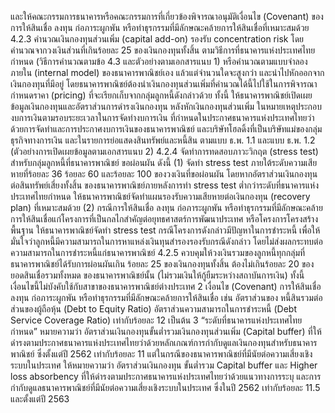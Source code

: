 และให้คณะกรรมการธนาคารหรือคณะกรรมการที่เกี่ยวข้องพิจารณาอนุมัติเงื่อนไข (Covenant)
ของการให้สินเชื่อ ลงทุน ก่อภาระผูกพัน หรือทำธุรกรรมที่มีลักษณะคล้ายการให้สินเชื่อที่เหมาะสมด้วย
4.2.3 คํานวณเงินกองทุนส่วนเพิ่ม (capital add-on) รองรับ concentration risk
โดยคำนวณจากวงเงินส่วนที่เกินร้อยละ 25 ของเงินกองทุนทั้งสิ้น ตามวิธีการที่ธนาคารแห่งประเทศไทย
กำหนด (วิธีการคำนวณตามข้อ 4.3 และตัวอย่างตามเอกสารแนบ 1) หรือคำนวณตามแบบจำลองภายใน
(internal model) ของธนาคารพาณิชย์เอง แล้วแต่จำนวนใดจะสูงกว่า และนำไปหักออกจาก
เงินกองทุนที่มีอยู่ โดยธนาคารพาณิชย์ต้องนำเงินกองทุนส่วนเพิ่มที่คำนวณได้นี้ไปใช้ในการพิจารณา
กำหนดราคา (pricing)
ที่จะเรียกเก็บจากกลุ่มลูกหนี้ดังกล่าวด้วย
ทั้งนี้ ให้ธนาคารพาณิชย์เปิดเผยข้อมูลเงินกองทุนและอัตราส่วนการดำรงเงินกองทุน
หลังหักเงินกองทุนส่วนเพิ่ม ในหมายเหตุประกอบงบการเงินตามรอบระยะเวลาในการจัดทำงบการเงิน
ที่กำหนดในประกาศธนาคารแห่งประเทศไทยว่าด้วยการจัดทำและการประกาศงบการเงินของธนาคารพาณิชย์
และบริษัทโฮลดิ้งที่เป็นบริษัทแม่ของกลุ่มธุรกิจทางการเงิน และในรายการย่อแสดงสินทรัพย์และหนี้สิน
ตามแบบ ธ.พ. 1.1 และแบบ ธ.พ. 1.2 (ตัวอย่างการเปิดเผยข้อมูลตามเอกสารแนบ 2)
4.2.4 จัดทำการทดสอบภาวะวิกฤต (stress test) สำหรับกลุ่มลูกหนี้ที่ธนาคารพาณิชย์
ขอผ่อนผัน ดังนี้
(1) จัดทำ stress test ภายใต้ระดับความเสียหายที่ร้อยละ 36 ร้อยละ 60
และร้อยละ 100 ของวงเงินที่ขอผ่อนผัน โดยหากอัตราส่วนเงินกองทุนต่อสินทรัพย์เสี่ยงทั้งสิ้น
ของธนาคารพาณิชย์ภายหลังการทำ stress test ต่ำกว่าระดับที่ธนาคารแห่งประเทศไทยกำหนด
ให้ธนาคารพาณิชย์จัดทำแผนรองรับความเสียหายต่อเงินกองทุน (recovery plan) ที่เหมาะสมด้วย
(2) กรณีการให้สินเชื่อ ลงทุน ก่อภาระผูกพัน หรือทำธุรกรรมที่มีลักษณะคล้าย
การให้สินเชื่อแก่โครงการที่เป็นกลไกสำคัญต่อยุทธศาสตร์การพัฒนาประเทศ หรือโครงการโครงสร้าง
พื้นฐาน ให้ธนาคารพาณิชย์จัดทำ stress test กรณีโครงการดังกล่าวมีปัญหาในการชำระหนี้ เพื่อให้
มั่นใจว่าลูกหนี้มีความสามารถในการหาแหล่งเงินทุนสำรองรองรับกรณีดังกล่าว โดยไม่ส่งผลกระทบต่อ
ความสามารถในการชำระหนี้แก่ธนาคารพาณิชย์
4.2.5 ควบคุมให้วงเงินรวมของลูกหนี้ทุกกลุ่มที่ธนาคารพาณิชย์ได้รับการผ่อนผันเกิน
ร้อยละ 25 ของเงินกองทุนทั้งสิ้น ต้องไม่เกินร้อยละ 20 ของยอดสินเชื่อรวมทั้งหมด ของธนาคารพาณิชย์นั้น
(ไม่รวมเงินให้กู้ยืมระหว่างสถาบันการเงิน) ทั้งนี้ เงื่อนไขนี้ไม่บังคับใช้กับสาขาของธนาคารพาณิชย์ต่างประเทศ
2 เงื่อนไข (Covenant) การให้สินเชื่อ ลงทุน ก่อภาระผูกพัน หรือทำธุรกรรมที่มีลักษณะคล้ายการให้สินเชื่อ เช่น อัตราส่วนของ
หนี้สินรวมต่อส่วนของผู้ถือหุ้น (Debt to Equity Ratio) อัตราส่วนความสามารถในการชำระหนี้ (Debt Service Coverage Ratio)
เท่ากับร้อยละ 12
เป็นต้น
3 “ระดับที่ธนาคารแห่งประเทศไทยกำหนด” หมายความว่า อัตราส่วนเงินกองทุนขั้นต่ำรวมเงินกองทุนส่วนเพิ่ม (Capital buffer)
ที่ให้ดำรงตามประกาศธนาคารแห่งประเทศไทยว่าด้วยหลักเกณฑ์การกำกับดูแลเงินกองทุนสำหรับธนาคารพาณิชย์ ซึ่งตั้งแต่ปี 2562
เท่ากับร้อยละ 11 แต่ในกรณีของธนาคารพาณิชย์ที่มีนัยต่อความเสี่ยงเชิงระบบในประเทศ ให้หมายความว่า อัตราส่วนเงินกองทุน
ขั้นต่ำรวม Capital buffer และ Higher loss absorbency ที่ให้ดำรงตามประกาศธนาคารแห่งประเทศไทยว่าด้วยแนวทางการระบุ
และการกำกับดูแลธนาคารพาณิชย์ที่มีนัยต่อความเสี่ยงเชิงระบบในประเทศ ซึ่งในปี 2562 เท่ากับร้อยละ 11.5 และตั้งแต่ปี 2563
